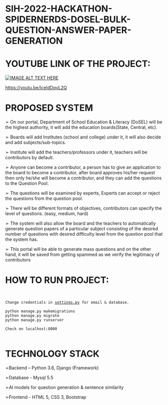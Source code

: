 # SIH-2022-HACKATHON-SPIDERNERDS-DOSEL-BULK-QUESTION-ANSWER-PAPER-GENERATION
# YOUTUBE LINK OF THE PROJECT:
[![IMAGE ALT TEXT HERE](https://img.youtube.com/vi/lceldDqvL2Q/0.jpg)](https://www.youtube.com/watch?v=lceldDqvL2Q)

https://youtu.be/lceldDqvL2Q

# PROPOSED SYSTEM
➢ On our portal, Department of School Education & Literacy (DoSEL) will be the highest authority, it will 
add the education boards(State, Central, etc). 

➢ Boards will add Institutes (school and college) under it, it will also decide and add subjects/sub-topics.

➢ Institute will add the teachers/professors under it, teachers will be contributors by default.

➢ Anyone can become a contributor, a person has to give an application to the board to become a 
contributor, after board approves his/her request then only he/she will become a contributor, and 
they can add the questions to the Question Pool.

➢ The questions will be examined by experts, Experts can accept or reject the questions from the 
question pool.

➢ There will be different formats of objectives, contributors can specify the level of questions. (easy, 
medium, hard)

➢ The system will also allow the board and the teachers to automatically generate question papers of a 
particular subject consisting of the desired number of questions with desired difficulty level from the 
question pool that the system has.

➢ This portal will be able to generate mass questions and on the other hand, it will be saved from 
getting spammed as we verify the legitimacy of contributors

# HOW TO RUN PROJECT:

<pre>
<code>

Change credentials in <a rel="license" href="https://github.com/narender-rk10/SIH-2022-HACKATHON-SPIDERNERDS-DOSEL-BULK-QUESTION-ANSWER-PAPER-GENERATION/blob/master/spidernerds/settings.py">settings.py</a> for email & database.

python manage.py makemigrations
python manage.py migrate
python manage.py runserver

Check on localhost:8000
</code>
</pre>

# TECHNOLOGY STACK

➢Backend – Python 3.6, Django (Framework)

➢Database - Mysql 5.5

➢AI models for question generation & sentence similarity


➢Frontend - HTML 5, CSS 3, Bootstrap
